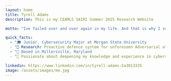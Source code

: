 ```yaml
---
layout: home
title: Tyrell Adams
description: This is my CEAMLS SAIRI Summer 2025 Research Website

motto: "Ive failed over and over again in my life. And that is why I succeed"

quick_facts:
  - "🎓 Junior, Cybersecurity Major at Morgan State University
  - "🔬 Research: Proactive defence system for unforeseen Adversarial attacks
  - "📍 Based in Millersville, Maryland
  - "🚀 Passionate about deepening my knowledge and experience in cybersecurity

linkedin: https://www.linkedin.com/in/tyrell-adams-5a3013335
image: /assets/images/me.jpg
---
```


